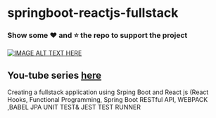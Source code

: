 # springboot-reactjs-fullstack
### Show some :heart: and :star: the repo to support the project

[![IMAGE ALT TEXT HERE](https://img.youtube.com/vi/YOUTUBE_VIDEO_ID_HERE/0.jpg)](https://www.youtube.com/watch?v=YOUTUBE_VIDEO_ID_HERE)

## You-tube series [here](https://youtube.com/playlist?list=PLOOfCXuss7IvXcct7GmZNUL0sAN4fw1yG) 
Creating a fullstack application using Srping Boot and React js (React Hooks, Functional Programming, Spring Boot RESTful API, WEBPACK ,BABEL  JPA UNIT TEST&amp; JEST TEST RUNNER
